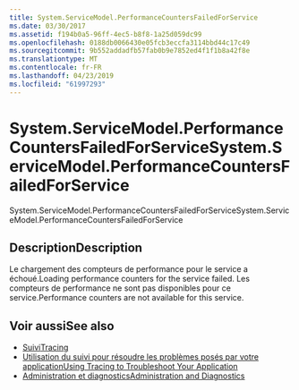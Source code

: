 ```yaml
---
title: System.ServiceModel.PerformanceCountersFailedForService
ms.date: 03/30/2017
ms.assetid: f194b0a5-96ff-4ec5-b8f8-1a25d059dc99
ms.openlocfilehash: 0188db0066430e05fcb3eccfa3114bbd44c17c49
ms.sourcegitcommit: 9b552addadfb57fab0b9e7852ed4f1f1b8a42f8e
ms.translationtype: MT
ms.contentlocale: fr-FR
ms.lasthandoff: 04/23/2019
ms.locfileid: "61997293"
---
```

# <a name="systemservicemodelperformancecountersfailedforservice"></a><span data-ttu-id="aea3f-102">System.ServiceModel.PerformanceCountersFailedForService</span><span class="sxs-lookup"><span data-stu-id="aea3f-102">System.ServiceModel.PerformanceCountersFailedForService</span></span>
<span data-ttu-id="aea3f-103">System.ServiceModel.PerformanceCountersFailedForService</span><span class="sxs-lookup"><span data-stu-id="aea3f-103">System.ServiceModel.PerformanceCountersFailedForService</span></span>  
  
## <a name="description"></a><span data-ttu-id="aea3f-104">Description</span><span class="sxs-lookup"><span data-stu-id="aea3f-104">Description</span></span>  
 <span data-ttu-id="aea3f-105">Le chargement des compteurs de performance pour le service a échoué.</span><span class="sxs-lookup"><span data-stu-id="aea3f-105">Loading performance counters for the service failed.</span></span> <span data-ttu-id="aea3f-106">Les compteurs de performance ne sont pas disponibles pour ce service.</span><span class="sxs-lookup"><span data-stu-id="aea3f-106">Performance counters are not available for this service.</span></span>  
  
## <a name="see-also"></a><span data-ttu-id="aea3f-107">Voir aussi</span><span class="sxs-lookup"><span data-stu-id="aea3f-107">See also</span></span>

- [<span data-ttu-id="aea3f-108">Suivi</span><span class="sxs-lookup"><span data-stu-id="aea3f-108">Tracing</span></span>](../../../../../docs/framework/wcf/diagnostics/tracing/index.md)
- [<span data-ttu-id="aea3f-109">Utilisation du suivi pour résoudre les problèmes posés par votre application</span><span class="sxs-lookup"><span data-stu-id="aea3f-109">Using Tracing to Troubleshoot Your Application</span></span>](../../../../../docs/framework/wcf/diagnostics/tracing/using-tracing-to-troubleshoot-your-application.md)
- [<span data-ttu-id="aea3f-110">Administration et diagnostics</span><span class="sxs-lookup"><span data-stu-id="aea3f-110">Administration and Diagnostics</span></span>](../../../../../docs/framework/wcf/diagnostics/index.md)
